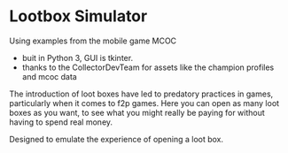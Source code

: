 # Lootbox Simulator
Using examples from the mobile game MCOC
- buit in Python 3, GUI is tkinter.
- thanks to the CollectorDevTeam for assets like the champion profiles and mcoc data

The introduction of loot boxes have led to predatory practices in games, particularly when it comes to f2p games.
Here you can open as many loot boxes as you want, to see what you might really be paying for without having to spend real money.

Designed to emulate the experience of opening a loot box.